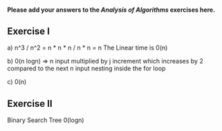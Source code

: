 #### Please add your answers to the ***Analysis of  Algorithms*** exercises here.

## Exercise I

a) n^3 / n^2 = n * n * n / n * n = n
    The Linear time is 0(n)


b) 0(n logn) => n input multiplied by j increment which increases by 2 compared to the next n input nesting inside the for loop


c) 0(n)

## Exercise II

Binary Search Tree
0(logn)
